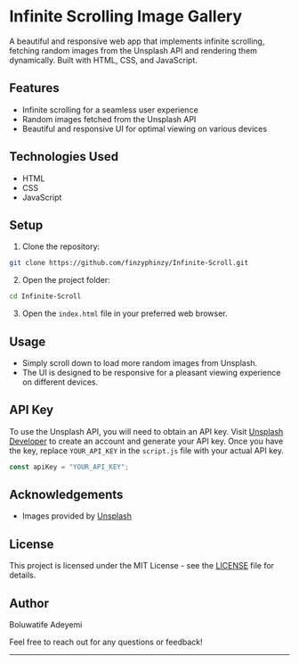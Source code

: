 # Infinite Scrolling Image Gallery

A beautiful and responsive web app that implements infinite scrolling, fetching random images from the Unsplash API and rendering them dynamically. Built with HTML, CSS, and JavaScript.

## Features

- Infinite scrolling for a seamless user experience
- Random images fetched from the Unsplash API
- Beautiful and responsive UI for optimal viewing on various devices

## Technologies Used

- HTML
- CSS
- JavaScript

## Setup

1. Clone the repository:

```bash
git clone https://github.com/finzyphinzy/Infinite-Scroll.git
```

2. Open the project folder:

```bash
cd Infinite-Scroll
```

3. Open the `index.html` file in your preferred web browser.

## Usage

- Simply scroll down to load more random images from Unsplash.
- The UI is designed to be responsive for a pleasant viewing experience on different devices.

## API Key

To use the Unsplash API, you will need to obtain an API key. Visit [Unsplash Developer](https://unsplash.com/developers) to create an account and generate your API key. Once you have the key, replace `YOUR_API_KEY` in the `script.js` file with your actual API key.

```javascript
const apiKey = "YOUR_API_KEY";
```

## Acknowledgements

- Images provided by [Unsplash](https://unsplash.com/)

## License

This project is licensed under the MIT License - see the [LICENSE](LICENSE) file for details.

## Author

Boluwatife Adeyemi

Feel free to reach out for any questions or feedback!

---
